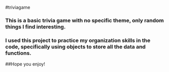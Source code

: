 #triviagame

### This is a basic trivia game with no specific theme, only random things I find interesting. 
### I used this project to practice my organization skills in the code, specifically using objects to store all the data and functions.
##Hope you enjoy!

